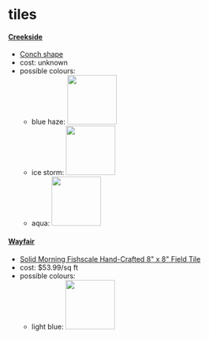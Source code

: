 # tiles

#### [Creekside](https://www.creeksidetile.com/)
- [Conch shape](https://www.creeksidetile.com/products.php?cid=1350)
- cost: unknown
- possible colours:
  - blue haze: <img src="https://www.creeksidetile.com/img/products/1342/15138995450.jpg" width=100>
  - ice storm: <img src="https://www.creeksidetile.com/img/products/1341/15138989220.jpg" width=100>
  - aqua: <img src="https://www.creeksidetile.com/img/products/1341/15138984020.jpg" width=100>

#### [Wayfair]()
- [Solid Morning Fishscale Hand-Crafted 8" x 8" Field Tile](https://www.wayfair.ca/home-improvement/pdp/villa-lagoon-tile-solid-morning-fishscale-hand-crafted-8-x-8-field-tile-vltv1181.html?piid=39952579)
- cost: $53.99/sq ft
- possible colours:
  - light blue: <img src="https://secure.img1-ag.wfcdn.com/im/20931407/resize-h3200-w2400%5Ecompr-r85/7925/79255737/Solid+Morning+Fishscale+Hand-Crafted+8%2522+x+8%2522+Field+Tile.jpg" width=100>
